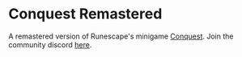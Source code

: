# Conquest Remastered

A remastered version of Runescape's minigame [Conquest](https://runescape.wiki/w/Conquest). Join the community discord [here](https://discord.com/invite/pnSmQVd).
